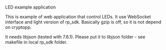 LED example application

This is example of web application that control LEDs.
It use WebSocket interface and light version of rp_sdk.
Basically gzip is off, so it is not depend on cryptopp.

It needs libjson (tested with 7.6.1).
Please put it to libjson folder - see makefile in local rp_sdk folder.
